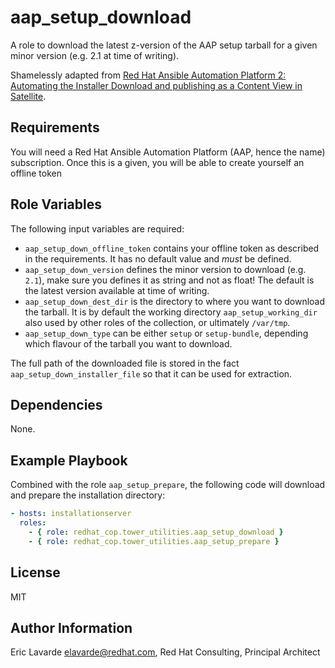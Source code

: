 aap\_setup\_download
==================

A role to download the latest z-version of the AAP setup tarball for a given minor version (e.g. 2.1 at time of writing).

Shamelessly adapted from [Red Hat Ansible Automation Platform 2: Automating the Installer Download and publishing as a Content View in Satellite](https://www.redhat.com/en/blog/automating-installation-ansible-automation-platform-ansible-and-satellite).

Requirements
------------

You will need a Red Hat Ansible Automation Platform (AAP, hence the name) subscription.
Once this is a given, you will be able to create yourself an offline token

Role Variables
--------------

The following input variables are required:

* `aap_setup_down_offline_token` contains your offline token as described in the requirements.
It has no default value and _must_ be defined.
* `aap_setup_down_version` defines the minor version to download (e.g. `2.1`), make sure you defines it as string and not as float!
The default is the latest version available at time of writing.
* `aap_setup_down_dest_dir` is the directory to where you want to download the tarball.
It is by default the working directory `aap_setup_working_dir` also used by other roles of the collection, or ultimately `/var/tmp`.
* `aap_setup_down_type` can be either `setup` or `setup-bundle`, depending which flavour of the tarball you want to download.

The full path of the downloaded file is stored in the fact `aap_setup_down_installer_file` so that it can be used for extraction.

Dependencies
------------

None.

Example Playbook
----------------

Combined with the role `aap_setup_prepare`, the following code will download and prepare the installation directory:


```yaml
- hosts: installationserver
  roles:
    - { role: redhat_cop.tower_utilities.aap_setup_download }
    - { role: redhat_cop.tower_utilities.aap_setup_prepare }
```

License
-------

MIT

Author Information
------------------

Eric Lavarde <elavarde@redhat.com>, Red Hat Consulting, Principal Architect
